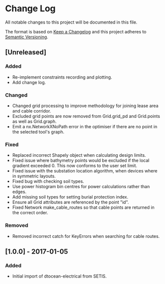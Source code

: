 # Change Log

All notable changes to this project will be documented in this file.

The format is based on [Keep a Changelog](http://keepachangelog.com/)
and this project adheres to [Semantic Versioning](http://semver.org/).

## [Unreleased]

### Added

- Re-implement constraints recording and plotting.
- Add change log.

### Changed

- Changed grid processing to improve methodology for joining lease area and
  cable corridor.
- Excluded grid points are now removed from Grid.grid_pd and Grid.points as
  well as Grid.graph.
- Emit a nx.NetworkXNoPath error in the optimiser if there are no point in the
  selected tool's graph.

### Fixed

- Replaced incorrect Shapely object when calculating design limits.
- Fixed issue where bathymetry points would be excluded if the local gradient
  exceeded 0. This now conforms to the user set limit.
- Fixed issue with the substation location algorithm, when devices where in
  symmetric layouts.
- Fixed bug with checking soil types.
- Use power histogram bin centres for power calculations rather than edges.
- Add missing soil types for setting burial protection index.
- Ensure all Grid attributes are referenced by the point "id".
- Fixed Network make_cable_routes so that cable points are returned in the
  correct order.

### Removed

- Removed incorrect catch for KeyErrors when searching for cable routes.

## [1.0.0] - 2017-01-05

### Added

- Initial import of dtocean-electrical from SETIS.
